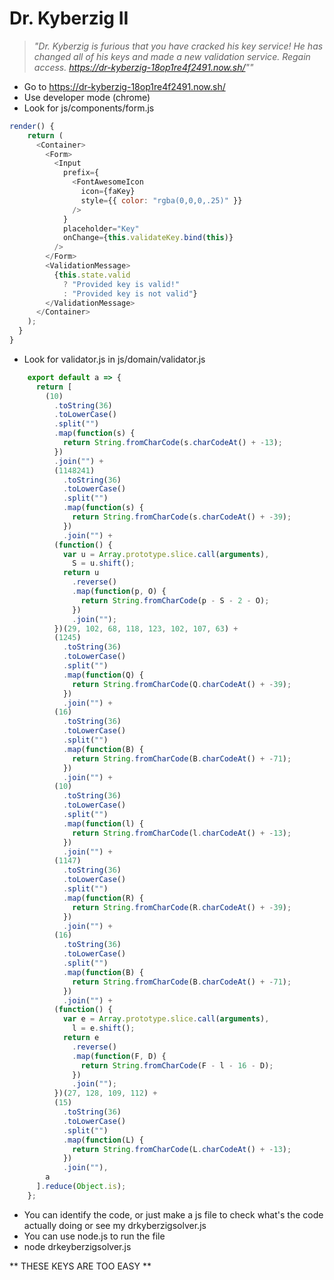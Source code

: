# Dr. Kyberzig II

> *"Dr. Kyberzig is furious that you have cracked his key service! He has changed all of his keys and made a new validation service. Regain access. <https://dr-kyberzig-18op1re4f2491.now.sh/>""*


*  Go to <https://dr-kyberzig-18op1re4f2491.now.sh/>
*  Use developer mode (chrome)
*  Look for js/components/form.js

```javascript
render() {
    return (
      <Container>
        <Form>
          <Input
            prefix={
              <FontAwesomeIcon
                icon={faKey}
                style={{ color: "rgba(0,0,0,.25)" }}
              />
            }
            placeholder="Key"
            onChange={this.validateKey.bind(this)}
          />
        </Form>
        <ValidationMessage>
          {this.state.valid
            ? "Provided key is valid!"
            : "Provided key is not valid"}
        </ValidationMessage>
      </Container>
    );
  }
}
```

*  Look for validator.js in js/domain/validator.js

```javascript
    export default a => {
      return [
        (10)
          .toString(36)
          .toLowerCase()
          .split("")
          .map(function(s) {
            return String.fromCharCode(s.charCodeAt() + -13);
          })
          .join("") +
          (1148241)
            .toString(36)
            .toLowerCase()
            .split("")
            .map(function(s) {
              return String.fromCharCode(s.charCodeAt() + -39);
            })
            .join("") +
          (function() {
            var u = Array.prototype.slice.call(arguments),
              S = u.shift();
            return u
              .reverse()
              .map(function(p, O) {
                return String.fromCharCode(p - S - 2 - O);
              })
              .join("");
          })(29, 102, 68, 118, 123, 102, 107, 63) +
          (1245)
            .toString(36)
            .toLowerCase()
            .split("")
            .map(function(Q) {
              return String.fromCharCode(Q.charCodeAt() + -39);
            })
            .join("") +
          (16)
            .toString(36)
            .toLowerCase()
            .split("")
            .map(function(B) {
              return String.fromCharCode(B.charCodeAt() + -71);
            })
            .join("") +
          (10)
            .toString(36)
            .toLowerCase()
            .split("")
            .map(function(l) {
              return String.fromCharCode(l.charCodeAt() + -13);
            })
            .join("") +
          (1147)
            .toString(36)
            .toLowerCase()
            .split("")
            .map(function(R) {
              return String.fromCharCode(R.charCodeAt() + -39);
            })
            .join("") +
          (16)
            .toString(36)
            .toLowerCase()
            .split("")
            .map(function(B) {
              return String.fromCharCode(B.charCodeAt() + -71);
            })
            .join("") +
          (function() {
            var e = Array.prototype.slice.call(arguments),
              l = e.shift();
            return e
              .reverse()
              .map(function(F, D) {
                return String.fromCharCode(F - l - 16 - D);
              })
              .join("");
          })(27, 128, 109, 112) +
          (15)
            .toString(36)
            .toLowerCase()
            .split("")
            .map(function(L) {
              return String.fromCharCode(L.charCodeAt() + -13);
            })
            .join(""),
        a
      ].reduce(Object.is);
    };
```
*  You can identify the code, or just make a js file to check what's the code actually doing or see my drkyberzigsolver.js
*  You can use node.js to run the file
*  node drkeyberzigsolver.js

** THESE KEYS ARE TOO EASY **

